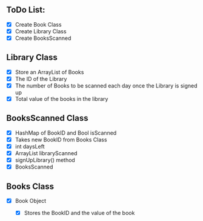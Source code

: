 ## ToDo List:
 - [X] Create Book Class
 - [X] Create Library Class
 - [X] Create BooksScanned
  
 ## Library Class
 - [X] Store an ArrayList of Books
 - [X] The ID of the Library
 - [X] The number of Books to be scanned each day once the Library is signed up
 - [X] Total value of the books in the library
 
 ## BooksScanned Class
 - [X] HashMap of BookID and Bool isScanned
 - [X] Takes new BookID from Books Class
 - [X] int daysLeft
 - [X] ArrayList<Library> libraryScanned
 - [X] signUpLibrary() method 
 - [X] BooksScanned 
 
 ## Books Class
 - [X] Book Object
    - [X] Stores the BookID and the value of the book
 